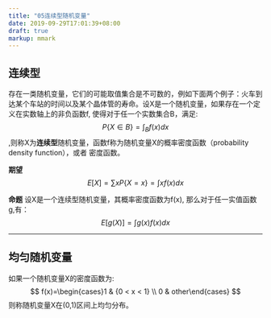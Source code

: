 ```yaml
---
title: "05连续型随机变量"
date: 2019-09-29T17:01:39+08:00
draft: true
markup: mmark
---
```


## 连续型
存在一类随机变量，它们的可能取值集合是不可数的，例如下面两个例子：火车到达某个车站的时间以及某个晶体管的寿命。设X是一个随机变量，如果存在一个定义在实数轴上的非负函数f,
使得对于任一个实数集合B，满足: $$ P\{ X \in B\} = \int_{B}f(x)dx $$,则称X为**连续型**随机变量，函数f称为随机变量X的概率密度函数（probability density function），或者
密度函数。

**期望** 
$$E[X] = \sum xP\{X=x\} = \int xf(x)dx$$

**命题** 设X是一个连续型随机变量，其概率密度函数为f(x), 那么对于任一实值函数g,有：$$E[g(X)]= \int g(x)f(x)dx$$

---

## 均匀随机变量
如果一个随机变量X的密度函数为:
$$
f(x)=\begin{cases}1 & {0 < x < 1} \\ 0 & other\end{cases}
$$
则称随机变量X在(0,1)区间上均匀分布。
